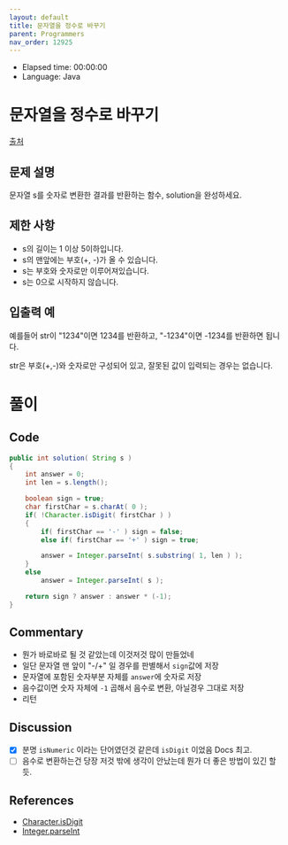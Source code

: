 ```yaml
---
layout: default
title: 문자열을 정수로 바꾸기
parent: Programmers
nav_order: 12925
---
```


- Elapsed time: 00:00:00
- Language: Java

<!-- 문제 -->
# 문자열을 정수로 바꾸기

[출처](https://programmers.co.kr/learn/courses/30/lessons/12925?language=java)

## 문제 설명

문자열 s를 숫자로 변환한 결과를 반환하는 함수, solution을 완성하세요.

## 제한 사항

- s의 길이는 1 이상 5이하입니다.
- s의 맨앞에는 부호(+, -)가 올 수 있습니다.
- s는 부호와 숫자로만 이루어져있습니다.
- s는 0으로 시작하지 않습니다.

## 입출력 예

예를들어 str이 "1234"이면 1234를 반환하고, "-1234"이면 -1234를 반환하면 됩니다.

str은 부호(+,-)와 숫자로만 구성되어 있고, 잘못된 값이 입력되는 경우는 없습니다.

<!-- 풀이 -->
# 풀이

## Code

``` java
public int solution( String s )
{
    int answer = 0;
    int len = s.length();

    boolean sign = true;
    char firstChar = s.charAt( 0 );
    if( !Character.isDigit( firstChar ) )
    {
        if( firstChar == '-' ) sign = false;
        else if( firstChar == '+' ) sign = true;

        answer = Integer.parseInt( s.substring( 1, len ) );
    }
    else
        answer = Integer.parseInt( s );

    return sign ? answer : answer * (-1);
}
```

## Commentary

- 뭔가 바로바로 될 것 같았는데 이것저것 많이 만들었네
- 일단 문자열 맨 앞이 "-/+" 일 경우를 판별해서 `sign`값에 저장
- 문자열에 포함된 숫자부분 자체를 `answer`에 숫자로 저장
- 음수값이면 숫자 자체에 `-1` 곱해서 음수로 변환, 아닐경우 그대로 저장
- 리턴

## Discussion

- [x] 분명 `isNumeric` 이라는 단어였던것 같은데 `isDigit` 이었음 Docs 최고.
- [ ] 음수로 변환하는건 당장 저것 밖에 생각이 안났는데 뭔가 더 좋은 방법이 있긴 할 듯.

## References

- [Character.isDigit](https://docs.oracle.com/javase/8/docs/api/java/lang/Character.html#isDigit-char-)
- [Integer.parseInt](https://docs.oracle.com/javase/8/docs/api/java/lang/Integer.html#parseInt-java.lang.String-)